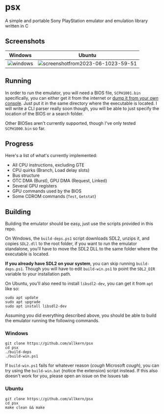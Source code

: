# psx
A simple and portable Sony PlayStation emulator and emulation library written in C

## Screenshots
| Windows  | Ubuntu |
| ------------- | ------------- |
| ![windows](https://github.com/allkern/psx/assets/15825466/7aea1203-33cf-4b26-aedb-4d9bead44d67)  | ![screenshotfrom2023-06-1023-59-51](https://github.com/allkern/psx/assets/15825466/27ac5d8d-7945-4c92-b950-19a35fcbdc81)  |

## Running
In order to run the emulator, you will need a BIOS file, `SCPH1001.bin` specifically, you can either get it from the internet or [dump it from your own console](https://www.youtube.com/watch?v=u8eHp0COcBo). Just put it in the same directory where the executable is located. I will write a CLI parser really soon though, you will be able to just specify the location of the BIOS or a search folder.

Other BIOSes aren't currently supported, though I've only tested `SCPH1000.bin` so far.

## Progress
Here's a list of what's currently implemented:
- All CPU instructions, excluding GTE
- CPU quirks (Branch, Load delay slots)
- Bus structure
- OTC DMA (Burst), GPU DMA (Request, Linked)
- Several GPU registers
- GPU commands used by the BIOS
- Some CDROM commands (`Test`, `Getstat`)

## Building
Building the emulator should be easy, just use the scripts provided in this repo.

On Windows, the `build-deps.ps1` script downloads SDL2, unzips it, and copies `SDL2.dll` to the root folder, if you want to run the emulator standalone, you'll have to move the SDL2 DLL to the same folder where the executable is located.

**If you already have SDL2 on your system**, you can skip running `build-deps.ps1`. Though you will have to edit `build-win.ps1` to point the `SDL2_DIR` variable to your installation path.

On Ubuntu, you'll also need to install `libsdl2-dev`, you can get it from `apt` like so:
```
sudo apt update
sudo apt upgrade
sudo apt install libsdl2-dev
```
Assuming you did everything described above, you should be able to build the emulator running the following commands.

### Windows
```
git clone https://github.com/allkern/psx
cd psx
./build-deps
./build-win.ps1
```

If `build-win.ps1` fails for whatever reason (*cough* Microsoft *cough*), you can try using the `build-win.bat` (notice the extension) script instead. If this also doesn't work for you, please open an issue on the Issues tab
### Ubuntu
```
git clone https://github.com/allkern/psx
cd psx
make clean && make
```
